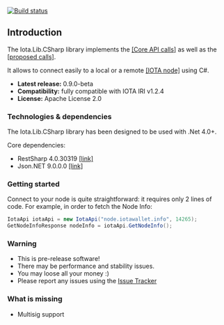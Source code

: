 [![Build status](https://ci.appveyor.com/api/projects/status/928xuq2obg1itui7/branch/master?svg=true)](https://ci.appveyor.com/project/adrianziser/iota-lib-csharp/branch/master)

## Introduction

The Iota.Lib.CSharp library implements the [[Core API calls]](https://iota.readme.io/docs/getnodeinfo) as well as the [[proposed calls]](https://github.com/iotaledger/wiki/blob/master/api-proposal.md).

It allows to connect easily to a local or a remote [[IOTA node]](https://iota.readme.io/docs/syncing-to-the-network) using C#.

* **Latest release:** 0.9.0-beta
* **Compatibility:** fully compatible with IOTA IRI v1.2.4
* **License:** Apache License 2.0 

### Technologies & dependencies

The Iota.Lib.CSharp library has been designed to be used with .Net 4.0+.

Core dependencies:
* RestSharp 4.0.30319  [[link]](https://github.com/restsharp/RestSharp)
* Json.NET 9.0.0.0  [[link]](https://github.com/JamesNK/Newtonsoft.Json)

### Getting started

Connect to your node is quite straightforward: it requires only 2 lines of code. For example, in order to fetch the Node Info:

```cs
IotaApi iotaApi = new IotaApi("node.iotawallet.info", 14265);
GetNodeInfoResponse nodeInfo = iotaApi.GetNodeInfo();
```

### Warning
 -   This is pre-release software!
 -   There may be performance and stability issues.
 -   You may loose all your money :)
 -   Please report any issues using the <a href="https://github.com/iotaledger/iota.lib.csharp/issues">Issue Tracker</a>

### What is missing
- Multisig support